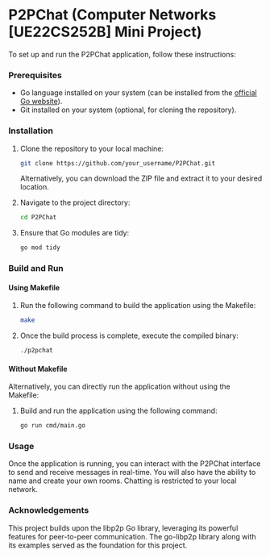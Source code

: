 # P2PChat (Computer Networks [UE22CS252B] Mini Project)

To set up and run the P2PChat application, follow these instructions:

### Prerequisites

- Go language installed on your system (can be installed from the [official Go website](https://golang.org/doc/install)).
- Git installed on your system (optional, for cloning the repository).

### Installation

1. Clone the repository to your local machine:

   ```bash
   git clone https://github.com/your_username/P2PChat.git
   ```

   Alternatively, you can download the ZIP file and extract it to your desired location.

2. Navigate to the project directory:

   ```bash
   cd P2PChat
   ```

3. Ensure that Go modules are tidy:

   ```bash
   go mod tidy
   ```

### Build and Run

#### Using Makefile

1. Run the following command to build the application using the Makefile:

   ```bash
   make
   ```

2. Once the build process is complete, execute the compiled binary:

   ```bash
   ./p2pchat
   ```

#### Without Makefile

Alternatively, you can directly run the application without using the Makefile:

1. Build and run the application using the following command:

   ```bash
   go run cmd/main.go
   ```

### Usage

Once the application is running, you can interact with the P2PChat interface to send and receive messages in real-time. You will also have the ability to name and create your own rooms. Chatting is restricted to your local network.

### Acknowledgements

This project builds upon the libp2p Go library, leveraging its powerful features for peer-to-peer communication. The go-libp2p library along with its examples served as the foundation for this project.
